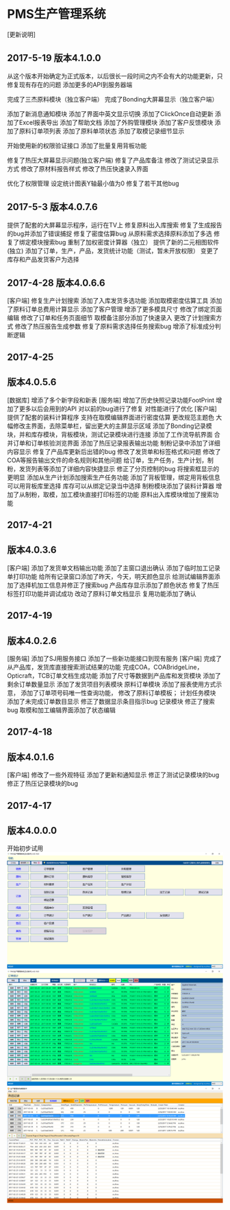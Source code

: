 ﻿# PMS生产管理系统
[更新说明]
## 2017-5-19 版本4.1.0.0
从这个版本开始确定为正式版本，以后很长一段时间之内不会有大的功能更新，只修复现有存在的问题
添加更多的API到服务器端

完成了三杰原料模块（独立客户端）
完成了Bonding大屏幕显示（独立客户端）

添加了新消息通知模块
添加了界面中英文显示切换
添加了ClickOnce自动更新
添加了Excel报表导出
添加了帮助文档
添加了外购管理模块
添加了客户反馈模块
添加了原料订单项列表
添加了原料单项状态
添加了取模记录细节显示

开始使用新的权限验证接口
添加了批量复用背板功能

修复了热压大屏幕显示问题(独立客户端)
修复了产品库备注
修改了测试记录显示方式
修改了原材料报告样式
修改了热压快速录入界面

优化了权限管理
设定统计图表Y轴最小值为0
修复了若干其他bug


## 2017-5-3 版本4.0.7.6
提供了配套的大屏幕显示程序，运行在TV上
修复原料出入库搜索
修复了生成报告的bug并添加了错误捕捉
修复了密度估算bug
从原料需求选择原料添加了多选
修复了绑定模块搜索bug
重制了加权密度计算器（独立）
提供了新的二元相图软件(独立)
添加了订单，生产，产品，发货统计功能（测试，暂未开放权限）
变更了库存和产品发货客户为选择

## 2017-4-28 版本4.0.6.6
[客户端]
修复生产计划搜索
添加了入库发货多选功能
添加取模密度估算工具
添加了原料订单总费用计算显示
添加了客户管理
增添了更多模具尺寸
修改了绑定页面编辑
修改了订单和任务页面细节
取模备注部分添加了快速录入
更改了计划搜索方式
修改了热压报告生成参数
修复了原料需求选择任务搜索bug
增添了标准成分判断逻辑

## 2017-4-25
## 版本4.0.5.6
[数据库]
增添了多个新字段和新表
[服务端]
增加了历史快照记录功能FootPrint
增加了更多以后会用到的API
对以前的bug进行了修复
对性能进行了优化
[客户端]
提供了配套的装料计算程序
支持在取模编辑界面进行密度估算
更改规范主题色
大幅修改主界面，去除菜单栏，留出更大的主屏显示区域
添加了Bonding记录模块，并和库存模块，背板模块，测试记录模块进行连接
添加了工作流导航界面
合并订单和订单核验浏览界面
添加了热压记录报表输出功能
制粉记录中添加了详细内容显示
修复了产品库更新后出错的bug
修改了发货单和标签格式和问题
修改了COA等报告输出文件的命名规则和其他问题
给订单，生产任务，生产计划，制粉，发货列表等添加了详细内容快捷显示
修正了分页控制的bug
将搜索框显示的更明显
添加从生产计划添加搜索生产任务功能
添加了背板管理，绑定用背板信息可以用背板库里选择
库存可以从绑定记录当中选择
制粉模块添加了装料计算器
增加了从制粉，取模，加工模块直接打印标签的功能
原料出入库模块增加了搜索功能


## 2017-4-21
## 版本4.0.3.6
[客户端]
添加了发货单文档输出功能
添加了主窗口退出确认
添加了临时加工记录单打印功能
给所有记录窗口添加了昨天，今天，明天颜色显示
给测试编辑界面添加了选择机加工信息并修正了搜索bug
产品库存显示添加了颜色状态
修复了热压标签打印功能并调试成功
改动了原料订单文档显示
复用功能添加了确认
## 2017-4-19
## 版本4.0.2.6
[服务端]
添加了SJ用服务接口
添加了一些新功能接口到现有服务
[客户端]
完成了从产品库，发货库直接搜索测试结果的功能
完成COA，COABridgeLine，Opticraft，TCB订单文档生成功能
添加了尺寸等数据到产品库和发货模块
添加了剩余订单数量显示
添加了发货项目列表模块
原料订单模块
添加了报表使用方式示意，
添加了订单项号码唯一性查询功能，
修改了原料订单模板；
计划任务模块
添加了未完成订单数目显示
修正了数据显示条目指示bug
记录模块
修正了搜索bug
取模和加工编辑界面添加了状态编辑

## 2017-4-18
## 版本4.0.1.6
[客户端]
修改了一些外观特征
添加了更新和通知显示
修正了测试记录模块的bug
修正了热压记录模块的bug
## 2017-4-17
## 版本4.0.0.0
开始初步试用
![导航页面](/ScreenShot/navigation.png)
![订单页面](/ScreenShot/Order.png)
![热压记录页面](/ScreenShot/VHPRecord.png)
